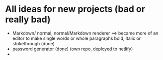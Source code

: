 # All ideas for new projects (bad or really bad)

- Markdown/ normal, normal/Markdown renderer
  ==> became more of an editor to make single words or whole paragraphs bold, italic or strikethrough (done)
- password generator (done) (own repo, deployed to netlify)
-
